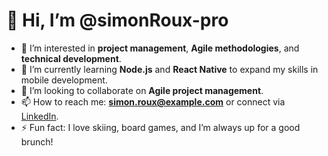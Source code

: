 # 👋 Hi, I’m @simonRoux-pro

- 👀 I’m interested in **project management**, **Agile methodologies**, and **technical development**.
- 🌱 I’m currently learning **Node.js** and **React Native** to expand my skills in mobile development.
- 💞️ I’m looking to collaborate on **Agile project management**.
- 📫 How to reach me: **simon.roux@example.com** or connect via [LinkedIn](https://www.linkedin.com/in/simonroux).
- ⚡ Fun fact: I love skiing, board games, and I’m always up for a good brunch! 
